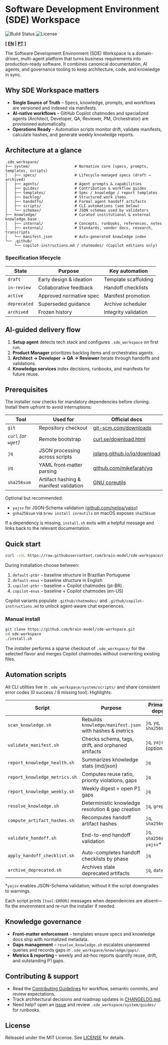 # Software Development Environment (SDE) Workspace

![Build Status](https://img.shields.io/badge/build-passing-brightgreen)
![License](https://img.shields.io/badge/license-MIT-blue)

**[ [EN](README.md) | [PT](README.ptbr.md) ]**

The Software Development Environment (SDE) Workspace is a domain-driven, multi-agent platform that turns business requirements into production-ready software. It combines canonical documentation, AI agents, and governance tooling to keep architecture, code, and knowledge in sync.

## Why SDE Workspace matters

- **Single Source of Truth** – Specs, knowledge, prompts, and workflows are versioned and indexed via manifests.
- **AI-native workflows** – GitHub Copilot chatmodes and specialized agents (Architect, Developer, QA, Reviewer, PM, Orchestrator) are provisioned automatically.
- **Operations Ready** – Automation scripts monitor drift, validate manifests, calculate hashes, and generate weekly knowledge reports.

## Architecture at a glance

```text
.sde_workspace/
├── system/                    # Normative core (specs, prompts, templates, scripts)
│   ├── specs/                 # Lifecycle-managed specs (draft → archived)
│   ├── agents/                # Agent prompts & capabilities
│   ├── guides/                # Contribution & workflow guides
│   ├── templates/             # Spec / knowledge / report templates
│   ├── backlog/               # Structured work items
│   ├── handoffs/              # Formal agent handoff artifacts
│   ├── scripts/               # CLI automations (see below)
│   └── schemas/               # JSON schemas used by validators
├── knowledge/                 # Curated institutional & external knowledge base
│   ├── internal/              # Concepts, runbooks, references, notes
│   ├── external/              # Standards, vendor docs, research, transcripts
│   └── manifest.json          # Auto-generated knowledge index
└── .github/
    └── copilot-instructions.md / chatmodes/ (Copilot editions only)
```

### Specification lifecycle

| State | Purpose | Key automation |
|-------|---------|----------------|
| `draft` | Early design & ideation | Template scaffolding |
| `in-review` | Collaborative feedback | Handoff checklists |
| `active` | Approved normative spec | Manifest promotion |
| `deprecated` | Superseded guidance | Archive scheduler |
| `archived` | Frozen history | Integrity validation |

## AI-guided delivery flow

1. **Setup agent** detects tech stack and configures `.sde_workspace` on first run.
2. **Product Manager** prioritizes backlog items and orchestrates agents.
3. **Architect → Developer → QA → Reviewer** iterate through handoffs and validations.
4. **Knowledge services** index decisions, runbooks, and manifests for future reuse.

## Prerequisites

The installer now checks for mandatory dependencies before cloning. Install them upfront to avoid interruptions:

| Tool | Used for | Official docs |
|------|----------|---------------|
| `git` | Repository checkout | [git-scm.com/downloads](https://git-scm.com/downloads) |
| `curl` *(or `wget`)* | Remote bootstrap | [curl.se/download.html](https://curl.se/download.html) |
| `jq` | JSON processing across scripts | [jqlang.github.io/jq/download](https://jqlang.github.io/jq/download/) |
| `yq` | YAML front‑matter parsing | [github.com/mikefarah/yq](https://github.com/mikefarah/yq/#install) |
| `sha256sum` | Artifact hashing & manifest validation | [GNU coreutils](https://www.gnu.org/software/coreutils/coreutils.html#sha256sum-invocation) |

Optional but recommended:

- `yajsv` for JSON-Schema validation ([github.com/neilpa/yajsv](https://github.com/neilpa/yajsv))
- `gsha256sum` via `brew install coreutils` on macOS exposes `sha256sum`

If a dependency is missing, `install.sh` exits with a helpful message and links back to the relevant documentation.

## Quick start

```bash
curl -sSL https://raw.githubusercontent.com/brain-model/sde-workspace/master/boot.sh | bash
```

During installation choose between:

1. `default-ptbr` – baseline structure in Brazilian Portuguese
2. `default-enus` – baseline structure in English
3. `copilot-ptbr` – baseline + Copilot chatmodes (pt-BR)
4. `copilot-enus` – baseline + Copilot chatmodes (en-US)

Copilot variants populate `.github/chatmodes/` and `.github/copilot-instructions.md` to unlock agent-aware chat experiences.

### Manual install

```bash
git clone https://github.com/brain-model/sde-workspace.git
cd sde-workspace
./install.sh
```

The installer performs a sparse checkout of `.sde_workspace/` for the selected flavor and merges Copilot chatmodes without overwriting existing files.

## Automation scripts

All CLI utilities live in `.sde_workspace/system/scripts/` and share consistent error codes (0 success / 8 missing tool). Highlights:

| Script | Purpose | Primary deps |
|--------|---------|--------------|
| `scan_knowledge.sh` | Rebuilds `knowledge/manifest.json` with hashes & metrics | `jq`, `yq`, `sha256sum` |
| `validate_manifest.sh` | Checks schema, tags, drift, and orphaned artifacts | `jq`, `yajsv` (optional) |
| `report_knowledge_health.sh` | Summarizes knowledge stats (md/json) | `jq` |
| `report_knowledge_metrics.sh` | Computes reuse ratio, priority violations, gaps | `jq` |
| `report_knowledge_weekly.sh` | Weekly digest + open P1 gaps | `jq` |
| `resolve_knowledge.sh` | Deterministic knowledge resolution & gap creation | `jq`, `grep` |
| `compute_artifact_hashes.sh` | Recomputes handoff artifact hashes | `jq`, `sha256sum` |
| `validate_handoff.sh` | End-to-end handoff validation | `jq`, `sha256sum`, `yajsv`* |
| `apply_handoff_checklist.sh` | Auto-completes handoff checklists by phase | `jq` |
| `archive_deprecated.sh` | Archives stale deprecated artifacts | `jq`, `date` |

*`yajsv` enables JSON-Schema validation; without it the script downgrades to warnings.

Each script prints `[tool:ERROR]` messages when dependencies are absent—fix the environment and re-run the installer if needed.

## Knowledge governance

- **Front-matter enforcement** – templates ensure specs and knowledge docs ship with normalized metadata.
- **Gaps management** – `resolve_knowledge.sh` escalates unanswered queries and records gaps in `.sde_workspace/knowledge/gaps/`.
- **Metrics & reporting** – weekly and ad-hoc reports quantify reuse, drift, and outstanding P1 gaps.

## Contributing & support

- Read the [Contributing Guidelines](CONTRIBUTING.md) for workflow, semantic commits, and review expectations.
- Track architectural decisions and roadmap updates in [CHANGELOG.md](CHANGELOG.md).
- Need help? open an [issue](https://github.com/brain-model/sde-workspace/issues) and review `.sde_workspace/system/guides/` for runbooks.

## License

Released under the MIT License. See [LICENSE](LICENSE) for details.
